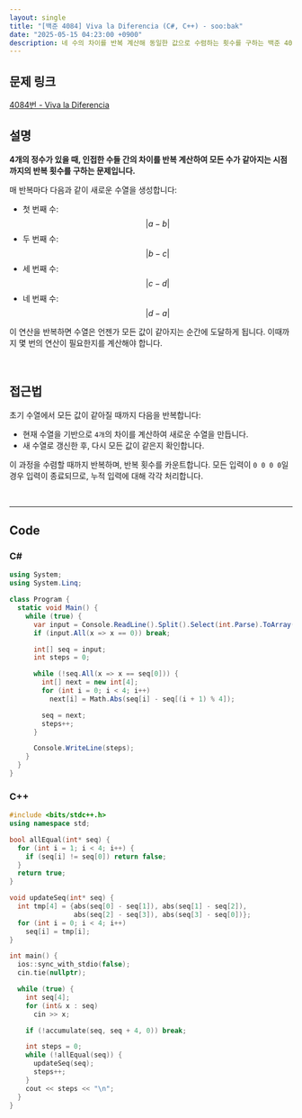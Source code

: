 ```yaml
---
layout: single
title: "[백준 4084] Viva la Diferencia (C#, C++) - soo:bak"
date: "2025-05-15 04:23:00 +0900"
description: 네 수의 차이를 반복 계산해 동일한 값으로 수렴하는 횟수를 구하는 백준 4084번 Viva la Diferencia 문제의 C# 및 C++ 풀이 및 해설
---
```


## 문제 링크
[4084번 - Viva la Diferencia](https://www.acmicpc.net/problem/4084)

## 설명

**4개의 정수가 있을 때, 인접한 수들 간의 차이를 반복 계산하여 모든 수가 같아지는 시점까지의 반복 횟수를 구하는 문제입니다.**

매 반복마다 다음과 같이 새로운 수열을 생성합니다:

- 첫 번째 수: $$|a - b|$$
- 두 번째 수: $$|b - c|$$
- 세 번째 수: $$|c - d|$$
- 네 번째 수: $$|d - a|$$

이 연산을 반복하면 수열은 언젠가 모든 값이 같아지는 순간에 도달하게 됩니다.
이때까지 몇 번의 연산이 필요한지를 계산해야 합니다.

<br>

## 접근법

초기 수열에서 모든 값이 같아질 때까지 다음을 반복합니다:

- 현재 수열을 기반으로 `4개`의 차이를 계산하여 새로운 수열을 만듭니다.
- 새 수열로 갱신한 후, 다시 모든 값이 같은지 확인합니다.

이 과정을 수렴할 때까지 반복하며, 반복 횟수를 카운트합니다.
모든 입력이 `0 0 0 0`일 경우 입력이 종료되므로, 누적 입력에 대해 각각 처리합니다.

<br>

---

## Code

### C#

```csharp
using System;
using System.Linq;

class Program {
  static void Main() {
    while (true) {
      var input = Console.ReadLine().Split().Select(int.Parse).ToArray();
      if (input.All(x => x == 0)) break;

      int[] seq = input;
      int steps = 0;

      while (!seq.All(x => x == seq[0])) {
        int[] next = new int[4];
        for (int i = 0; i < 4; i++)
          next[i] = Math.Abs(seq[i] - seq[(i + 1) % 4]);

        seq = next;
        steps++;
      }

      Console.WriteLine(steps);
    }
  }
}
```

### C++

```cpp
#include <bits/stdc++.h>
using namespace std;

bool allEqual(int* seq) {
  for (int i = 1; i < 4; i++) {
    if (seq[i] != seq[0]) return false;
  }
  return true;
}

void updateSeq(int* seq) {
  int tmp[4] = {abs(seq[0] - seq[1]), abs(seq[1] - seq[2]),
                abs(seq[2] - seq[3]), abs(seq[3] - seq[0])};
  for (int i = 0; i < 4; i++)
    seq[i] = tmp[i];
}

int main() {
  ios::sync_with_stdio(false);
  cin.tie(nullptr);

  while (true) {
    int seq[4];
    for (int& x : seq)
      cin >> x;

    if (!accumulate(seq, seq + 4, 0)) break;

    int steps = 0;
    while (!allEqual(seq)) {
      updateSeq(seq);
      steps++;
    }
    cout << steps << "\n";
  }
}
```
